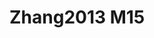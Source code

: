 # Zhang2013 M15
<a name="material" />
<script type="application/ld+json">

  {
    "@context": "https://schema.org/",
    "@type": "ChemicalSubstance",
    "http://purl.org/dc/terms/conformsTo":
      {
        "@type": "CreativeWork",
        "@id": "https://bioschemas.org/profiles/ChemicalSubstance/0.4-RELEASE/"
      },
    "@id": "https://egonw.github.io/nanowiki/nanowiki320.html#material",
    "name": "Zhang2013 M15",
    "sameAs: "http://127.0.0.1/mediawiki/index.php/Special:URIResolver/Zhang2013_M15"
  }
</script>

